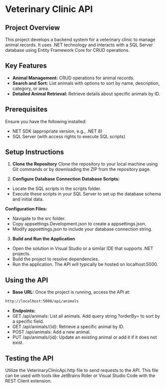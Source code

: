 ﻿# Veterinary Clinic API

## Project Overview
This project develops a backend system for a veterinary clinic to manage animal records. It uses .NET technology and interacts with a SQL Server database using Entity Framework Core for CRUD operations.
## Key Features

- **Animal Management:** CRUD operations for animal records.
- **Search and Sort:** List animals with options to sort by name, description, category, or area.
- **Detailed Animal Retrieval:** Retrieve details about specific animals by ID.

## Prerequisites
Ensure you have the following installed:

- NET SDK (appropriate version, e.g., .NET 8)
- SQL Server (with access rights to execute SQL scripts)

## Setup Instructions

1. **Clone the Repository**
Clone the repository to your local machine using Git commands or by downloading the ZIP from the repository page.

2. **Configure Database Connection**
**Database Scripts:**
- Locate the SQL scripts in the scripts folder.
- Execute these scripts in your SQL Server to set up the database schema and initial data.

**Configuration Files:**
- Navigate to the src folder.
- Copy appsettings.Development.json to create a appsettings.json.
- Modify appsettings.json to include your database connection string.

3. **Build and Run the Application**
- Open the solution in Visual Studio or a similar IDE that supports .NET projects.
- Build the project to resolve dependencies.
- Run the application. The API will typically be hosted on localhost:5000.

## Using the API

- **Base URL:** Once the project is running, access the API at: 
```bash
http://localhost:5000/api/animals

```

- **Endpoints:**
-  GET /api/animals: List all animals. Add query string ?orderBy=<field> to sort by a specific field.
-  GET /api/animals/{id}: Retrieve a specific animal by ID.
-  POST /api/animals: Add a new animal.
-  PUT /api/animals/{id}: Update an existing animal or add it if it does not exist.

## Testing the API

Utilize the VeterinaryClinicApi.http file to send requests to the API. This file can be used with tools like JetBrains Rider or Visual Studio Code with the REST Client extension.